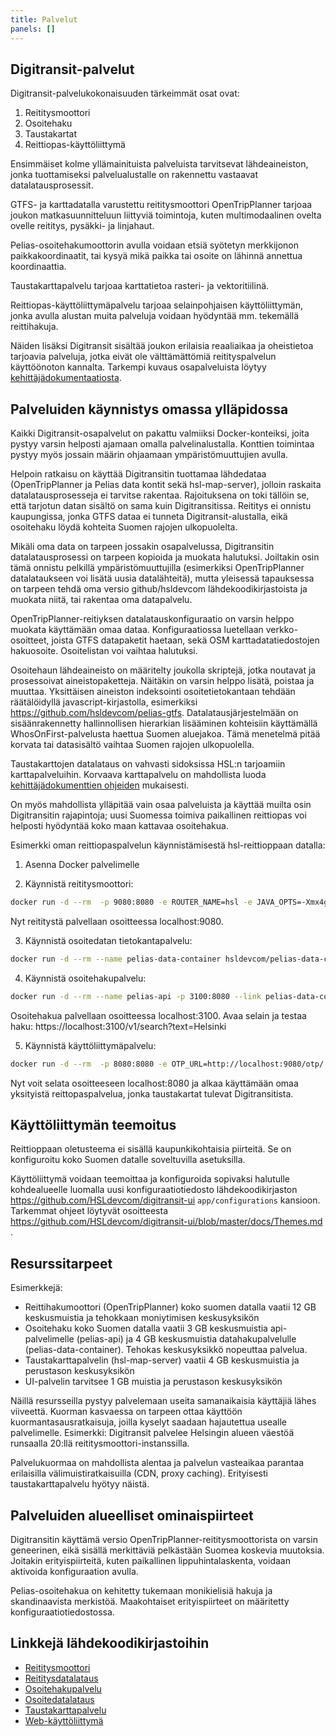 ```yaml
---
title: Palvelut
panels: []
---
```


## Digitransit-palvelut

Digitransit-palvelukokonaisuuden tärkeimmät osat ovat:

1. Reititysmoottori
2. Osoitehaku
3. Taustakartat
4. Reittiopas-käyttöliittymä

Ensimmäiset kolme yllämainituista palveluista tarvitsevat lähdeaineiston, jonka tuottamiseksi palvelualustalle on rakennettu vastaavat datalatausprosessit.

GTFS- ja karttadatalla varustettu reititysmoottori OpenTripPlanner tarjoaa joukon matkasuunnitteluun liittyviä toimintoja,
kuten multimodaalinen ovelta ovelle reititys, pysäkki- ja linjahaut.

Pelias-osoitehakumoottorin avulla voidaan etsiä syötetyn merkkijonon paikkakoordinaatit, tai kysyä mikä paikka tai osoite on lähinnä annettua koordinaattia.

Taustakarttapalvelu tarjoaa karttatietoa rasteri- ja vektoritiilinä.

Reittiopas-käyttöliittymäpalvelu tarjoaa selainpohjaisen käyttöliittymän, jonka avulla alustan muita palveluja voidaan hyödyntää mm. tekemällä reittihakuja.

Näiden lisäksi Digitransit sisältää joukon erilaisia reaaliaikaa ja oheistietoa tarjoavia palveluja, jotka eivät ole välttämättömiä
reitityspalvelun käyttöönoton kannalta. Tarkempi kuvaus osapalveluista löytyy [kehittäjädokumentaatiosta](../en/developers/).



## Palveluiden käynnistys omassa ylläpidossa

Kaikki Digitransit-osapalvelut on pakattu valmiiksi Docker-konteiksi, joita pystyy varsin helposti ajamaan omalla palvelinalustalla.
Konttien toimintaa pystyy myös jossain määrin ohjaamaan ympäristömuuttujien avulla.

Helpoin ratkaisu on käyttää Digitransitin tuottamaa lähdedataa (OpenTripPlanner ja Pelias data kontit sekä hsl-map-server),
jolloin raskaita datalatausprosesseja ei tarvitse rakentaa. Rajoituksena on toki tällöin se, että tarjotun datan sisältö on sama kuin Digitransitissa.
Reititys ei onnistu kaupungissa, jonka GTFS dataa ei tunneta Digitransit-alustalla, eikä osoitehaku löydä kohteita Suomen rajojen ulkopuolelta.

Mikäli oma data on tarpeen jossakin osapalvelussa, Digitransitin datalatausprosessi on tarpeen kopioida ja muokata halutuksi.
Joiltakin osin tämä onnistu pelkillä ympäristömuuttujilla (esimerkiksi OpenTripPlanner datalataukseen voi lisätä uusia datalähteitä),
mutta yleisessä tapauksessa on tarpeen tehdä oma versio github/hsldevcom lähdekoodikirjastoista ja muokata niitä, tai rakentaa oma datapalvelu.

OpenTripPlanner-reitiyksen datalatauskonfiguraatio on varsin helppo muokata käyttämään omaa dataa. Konfiguraatiossa luetellaan verkko-osoitteet,
joista GTFS datapaketit haetaan, sekä OSM karttadatatiedostojen hakuosoite. Osoitelistan voi vaihtaa halutuksi.

Osoitehaun lähdeaineisto on määritelty joukolla skriptejä, jotka noutavat ja prosessoivat aineistopaketteja.
Näitäkin on varsin helppo lisätä, poistaa ja muuttaa. Yksittäisen aineiston indeksointi osoitetietokantaan tehdään räätälöidyllä
javascript-kirjastolla, esimerkiksi https://github.com/hsldevcom/pelias-gtfs. Datalatausjärjestelmään on sisäänrakennetty
hallinnollisen hierarkian lisääminen kohteisiin käyttämällä WhosOnFirst-palvelusta haettua Suomen aluejakoa. Tämä menetelmä pitää
korvata tai datasisältö vaihtaa Suomen rajojen ulkopuolella.

Taustakarttojen datalataus on vahvasti sidoksissa HSL:n tarjoamiin karttapalveluihin. Korvaava karttapalvelu on mahdollista luoda
[kehittäjädokumenttien ohjeiden](../en/developers/apis/3-map-api) mukaisesti.

On myös mahdollista ylläpitää vain osaa palveluista ja käyttää muilta osin Digitransitin rajapintoja; uusi Suomessa toimiva paikallinen reittiopas
voi helposti hyödyntää koko maan kattavaa osoitehakua.


Esimerkki oman reittiopaspalvelun käynnistämisestä hsl-reittioppaan datalla:

1. Asenna Docker palvelimelle

2. Käynnistä reititysmoottori:

```bash
docker run -d --rm  -p 9080:8080 -e ROUTER_NAME=hsl -e JAVA_OPTS=-Xmx4g -e ROUTER_DATA_CONTAINER_URL=https://api.digitransit.fi/routing-data/v2/hsl hsldevcom/opentripplanner:prod
```

Nyt reititystä palvellaan osoitteessa localhost:9080.

3. Käynnistä osoitedatan tietokantapalvelu:

```bash
docker run -d --rm --name pelias-data-container hsldevcom/pelias-data-container
```

4. Käynnistä osoitehakupalvelu:

```bash
docker run -d --rm --name pelias-api -p 3100:8080 --link pelias-data-container:pelias-data-container hsldevcom/pelias-api
```

Osoitehakua palvellaan osoitteessa localhost:3100. Avaa selain ja testaa haku: https://localhost:3100/v1/search?text=Helsinki

5. Käynnistä käyttöliittymäpalvelu:

```bash
docker run -d --rm  -p 8080:8080 -e OTP_URL=http://localhost:9080/otp/ -e CONFIG=hsl -e GEOCODING_BASE_URL=localhost:3100/v1 hsldevcom/digitransit-ui
```

Nyt voit selata osoitteeseen localhost:8080 ja alkaa käyttämään omaa yksityistä reittopaspalvelua, jonka taustakartat tulevat Digitransitista.


## Käyttöliittymän teemoitus

Reittioppaan oletusteema ei sisällä kaupunkikohtaisia piirteitä. Se on konfiguroitu koko Suomen datalle soveltuvilla asetuksilla.

Käyttöliittymä voidaan teemoittaa ja konfiguroida sopivaksi halutulle kohdealueelle luomalla uusi konfiguraatiotiedosto lähdekoodikirjaston
https://github.com/HSLdevcom/digitransit-ui `app/configurations` kansioon. Tarkemmat ohjeet löytyvät osoitteesta
https://github.com/HSLdevcom/digitransit-ui/blob/master/docs/Themes.md .


## Resurssitarpeet

Esimerkkejä:

- Reittihakumoottori (OpenTripPlanner) koko suomen datalla vaatii 12 GB keskusmuistia ja tehokkaan moniytimisen keskusyksikön
- Osoitehaku koko Suomen datalla vaatii 3 GB keskusmuistia api-palvelimelle (pelias-api) ja 4 GB keskusmuistia datahakupalvelulle (pelias-data-container).
Tehokas keskusyksikkö nopeuttaa palvelua.
- Taustakarttapalvelin (hsl-map-server) vaatii 4 GB keskusmuistia ja perustason keskusyksikön
- UI-palvelin tarvitsee 1 GB muistia ja perustason keskusyksikön

Näillä resursseilla pystyy palvelemaan useita samanaikaisia käyttäjiä lähes viiveettä. Kuorman kasvaessa on tarpeen ottaa käyttöön kuormantasausratkaisuja,
joilla kyselyt saadaan hajautettua usealle palvelimelle. Esimerkki: Digitransit palvelee Helsingin alueen väestöä runsaalla 20:llä
reititysmoottori-instanssilla.

Palvelukuormaa on mahdollista alentaa ja palvelun vasteaikaa parantaa erilaisilla välimuistiratkaisuilla (CDN, proxy caching).
Erityisesti taustakarttapalvelu hyötyy näistä.


## Palveluiden alueelliset ominaispiirteet

Digitransitin käyttämä versio OpenTripPlanner-reititysmoottorista on varsin geneerinen, eikä sisällä merkittäviä pelkästään Suomea koskevia muutoksia.
Joitakin erityispiirteitä, kuten paikallinen lippuhintalaskenta, voidaan aktivoida konfiguraation avulla.

Pelias-osoitehakua on kehitetty tukemaan monikielisiä hakuja ja skandinaavista merkistöä. Maakohtaiset erityispiirteet
on määritetty konfiguraatiotiedostossa.


## Linkkejä lähdekoodikirjastoihin

- [Reititysmoottori](https://github.com/HSLdevcom/OpenTripPlanner)
- [Reititysdatalataus](https://github.com/HSLdevcom/OpenTripPlanner-data-container)
- [Osoitehakupalvelu](https://github.com/HSLdevcom/pelias-api)
- [Osoitedatalataus](https://github.com/HSLdevcom/pelias-data-container)
- [Taustakarttapalvelu](https://github.com/HSLdevcom/hsl-map-server)
- [Web-käyttöliittymä](https://github.com/HSLdevcom/digitransit-ui)



